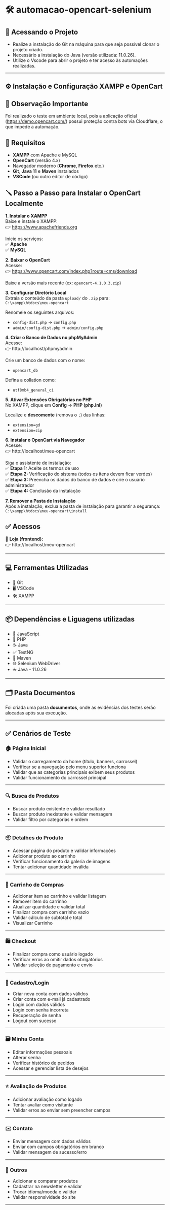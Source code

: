 # 🛠️ automacao-opencart-selenium

## 📂 Acessando o Projeto

- Realize a instalação do Git na máquina para que seja possível clonar o projeto criado.  
- Necessário a instalação do Java (versão utilizada: 11.0.26).  
- Utilize o Vscode para abrir o projeto e ter acesso às automações realizadas.



---

## ⚙️ Instalação e Configuração XAMPP e OpenCart

## 📌 Observação Importante

Foi realizado o teste em ambiente local, pois a aplicação oficial (https://demo.opencart.com/) possui proteção contra bots via Cloudflare, o que impede a automação.



## 🔧 Requisitos

- **XAMPP** com Apache e MySQL  
- **OpenCart** (versão 4.x)  
- Navegador moderno (**Chrome**, **Firefox** etc.)  
- **Git**, **Java 11** e **Maven** instalados  
- **VSCode** (ou outro editor de código)



## 🪛 Passo a Passo para Instalar o OpenCart Localmente

**1. Instalar o XAMPP**  
Baixe e instale o XAMPP:  
👉 https://www.apachefriends.org  

Inicie os serviços:  
✅ **Apache**  
✅ **MySQL**



**2. Baixar o OpenCart**  
Acesse:  
👉 https://www.opencart.com/index.php?route=cms/download  

Baixe a versão mais recente (ex: `opencart-4.1.0.3.zip`)


**3. Configurar Diretório Local**  
Extraia o conteúdo da pasta `upload/` do `.zip` para:  
`C:\xampp\htdocs\meu-opencart`

Renomeie os seguintes arquivos:  
- `config-dist.php` → `config.php`  
- `admin/config-dist.php` → `admin/config.php`



**4. Criar o Banco de Dados no phpMyAdmin**  
Acesse:  
👉 http://localhost/phpmyadmin  

Crie um banco de dados com o nome:  
- `opencart_db`  

Defina a collation como:  
- `utf8mb4_general_ci`



**5. Ativar Extensões Obrigatórias no PHP**  
No XAMPP, clique em **Config** → **PHP (php.ini)**

Localize e **descomente** (remova o `;`) das linhas:  
- `extension=gd`  
- `extension=zip`



**6. Instalar o OpenCart via Navegador**  
Acesse:  
👉 http://localhost/meu-opencart  

Siga o assistente de instalação:  
✅ **Etapa 1:** Aceite os termos de uso  
✅ **Etapa 2:** Verificação do sistema (todos os itens devem ficar verdes)  
✅ **Etapa 3:** Preencha os dados do banco de dados e crie o usuário administrador  
✅ **Etapa 4:** Conclusão da instalação



**7. Remover a Pasta de Instalação**  
Após a instalação, exclua a pasta de instalação para garantir a segurança:  
`C:\xampp\htdocs\meu-opencart\install`



## ✅ Acessos

🛒 **Loja (frontend):**  
👉 http://localhost/meu-opencart

---


## 💻 Ferramentas Utilizadas
 
- 🐙 Git  
- 🖥️ VSCode  
- 🛠️ XAMPP  

---

## 📦 Dependências  e Liguagens utilizadas

- 📜 JavaScript
- 🐘 PHP
- ☕ Java 
- ✅ TestNG  
- 🚀 Maven  
- 🌐 Selenium WebDriver  
- ☕ Java - 11.0.26  

---

## 🗂️ Pasta Documentos

Foi criada uma pasta **documentos**, onde as evidências dos testes serão alocadas após sua execução.

---

## ✅ Cenários de Teste

### 🏠 Página Inicial
- Validar o carregamento da home (título, banners, carrossel)
- Verificar se a navegação pelo menu superior funciona
- Validar que as categorias principais exibem seus produtos
- Validar funcionamento do carrossel principal

---

### 🔍 Busca de Produtos
- Buscar produto existente e validar resultado
- Buscar produto inexistente e validar mensagem
- Validar filtro por categorias e ordem

---

### 📦 Detalhes do Produto
- Acessar página do produto e validar informações
- Adicionar produto ao carrinho
- Verificar funcionamento da galeria de imagens
- Tentar adicionar quantidade inválida

---

### 🛒 Carrinho de Compras
- Adicionar item ao carrinho e validar listagem
- Remover item do carrinho
- Atualizar quantidade e validar total
- Finalizar compra com carrinho vazio
- Validar cálculo de subtotal e total
- Visualizar Carrinho

---

### 🛍️ Checkout
- Finalizar compra como usuário logado
- Verificar erros ao omitir dados obrigatórios
- Validar seleção de pagamento e envio

---

### 👤 Cadastro/Login
- Criar nova conta com dados válidos
- Criar conta com e-mail já cadastrado
- Login com dados válidos
- Login com senha incorreta
- Recuperação de senha
- Logout com sucesso

---

### 🗃️ Minha Conta
- Editar informações pessoais
- Alterar senha
- Verificar histórico de pedidos
- Acessar e gerenciar lista de desejos

---

### ⭐ Avaliação de Produtos
- Adicionar avaliação como logado
- Tentar avaliar como visitante
- Validar erros ao enviar sem preencher campos

---

### ✉️ Contato
- Enviar mensagem com dados válidos
- Enviar com campos obrigatórios em branco
- Validar mensagem de sucesso/erro

---

### 🔧 Outros
- Adicionar e comparar produtos
- Cadastrar na newsletter e validar
- Trocar idioma/moeda e validar
- Validar responsividade do site

---



